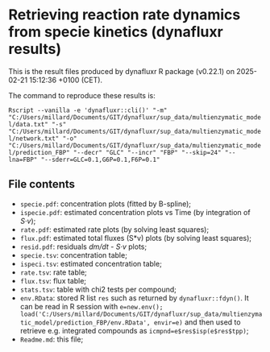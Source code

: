 # Retrieving reaction rate dynamics from specie kinetics (dynafluxr results)

This is the result files produced by dynafluxr R package (v0.22.1) on 2025-02-21 15:12:36 +0100 (CET).

The command to reproduce these results is:

`Rscript --vanilla -e 'dynafluxr::cli()' "-m" "C:/Users/millard/Documents/GIT/dynafluxr/sup_data/multienzymatic_model/data.txt" "-s" "C:/Users/millard/Documents/GIT/dynafluxr/sup_data/multienzymatic_model/network.txt" "-o" "C:/Users/millard/Documents/GIT/dynafluxr/sup_data/multienzymatic_model/prediction_FBP" "--decr" "GLC" "--incr" "FBP" "--skip=24" "--lna=FBP" "--sderr=GLC=0.1,G6P=0.1,F6P=0.1"`

## File contents

 - `specie.pdf`: concentration plots (fitted by B-spline);
 - `ispecie.pdf`: estimated concentration plots vs Time (by integration of *S·v*);
 - `rate.pdf`: estimated rate plots (by solving least squares);
 - `flux.pdf`: estimated total fluxes (S*v) plots (by solving least squares);
 - `resid.pdf`: residuals *dm/dt - S·v* plots;
 - `specie.tsv`: concentration table;
 - `ispeci.tsv`: estimated concentration table;
 - `rate.tsv`: rate table;
 - `flux.tsv`: flux table;
 - `stats.tsv`: table with chi2 tests per compound;
 - `env.RData`: stored R list `res` such as returned by `dynafluxr::fdyn()`. It can be read in R session with `e=new.env(); load('C:/Users/millard/Documents/GIT/dynafluxr/sup_data/multienzymatic_model/prediction_FBP/env.RData', envir=e)` and then used to retrieve e.g. integrated compounds as `icmpnd=e$res$isp(e$res$tpp)`;
 - `Readme.md`: this file;

